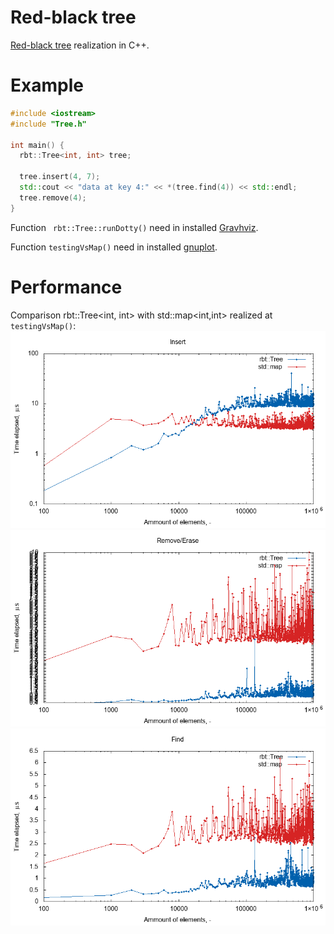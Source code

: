 # Red-black tree
[Red-black tree](https://en.wikipedia.org/wiki/Red%E2%80%93black_tree) realization in C++.

# Example
```cpp
#include <iostream>
#include "Tree.h"

int main() {
  rbt::Tree<int, int> tree;
  
  tree.insert(4, 7);  
  std::cout << "data at key 4:" << *(tree.find(4)) << std::endl;
  tree.remove(4);
}
```

Function ``` rbt::Tree::runDotty()``` need in installed [Gravhviz](https://www.graphviz.org/).

Function ``` testingVsMap() ``` need in installed [gnuplot](http://www.gnuplot.info/).

# Performance
Сomparison rbt::Tree<int, int> with std::map<int,int> realized at ``` testingVsMap() ```:
![insert](https://raw.githubusercontent.com/pozdnyako/Red-black-tree/master/plot/insert.png)
![remove](https://raw.githubusercontent.com/pozdnyako/Red-black-tree/master/plot/remove.png)
![find](https://raw.githubusercontent.com/pozdnyako/Red-black-tree/master/plot/find.png)
